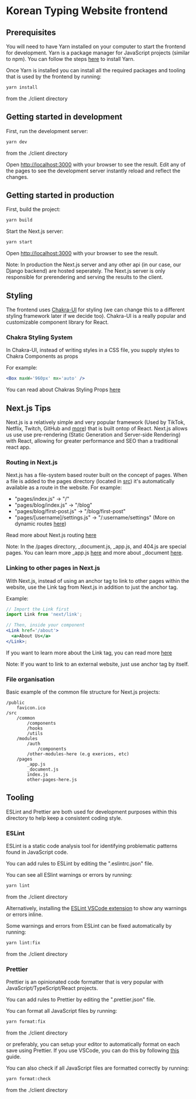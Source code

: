 # Korean Typing Website frontend

## Prerequisites

You will need to have Yarn installed on your computer to start the frontend for development. Yarn is a package manager for JavaScript projects (similar to npm). You can follow the steps [here](https://classic.yarnpkg.com/en/docs/install/) to install Yarn.

Once Yarn is installed you can install all the required packages and tooling that is used by the frontend by running:

```bash
yarn install
```

from the ./client directory

## Getting started in development

First, run the development server:

```bash
yarn dev
```

from the ./client directory

Open [http://localhost:3000](http://localhost:3000) with your browser to see the result. Edit any of the pages to see the development server instantly reload and reflect the changes.

## Getting started in production

First, build the project:

```bash
yarn build
```

Start the Next.js server:

```bash
yarn start
```

Open [http://localhost:3000](http://localhost:3000) with your browser to see the result.

Note: In production the Next.js server and any other api (in our case, our Django backend) are hosted seperately. The Next.js server is only responsible for prerendering and serving the results to the client.

## Styling

The frontend uses [Chakra-UI](https://chakra-ui.com/) for styling (we can change this to a different styling framework later if we decide too). Chakra-UI is a really popular and customizable component library for React.

### Chakra Styling System

In Chakra-UI, instead of writing styles in a CSS file, you supply styles to Chakra Components as props

For example:

```jsx
<Box maxW='960px' mx='auto' />
```

You can read about Chakras Styling Props [here](https://chakra-ui.com/docs/features/style-props)

## Next.js Tips

Next.js is a relatively simple and very popular framework (Used by TikTok, Netflix, Twitch, GitHub and [more](https://nextjs.org/showcase)) that is built ontop of React. Next.js allows us use use pre-rendering (Static Generation and Server-side Rendering) with React, allowing for greater performance and SEO than a traditional react app.

### Routing in Next.js

Next.js has a file-system based router built on the concept of pages.
When a file is added to the pages directory (located in [src](./src)) it's automatically available as a route in the website.
For example:

- "pages/index.js" → "/"
- "pages/blog/index.js" → "/blog"
- "pages/blog/first-post.js" → "/blog/first-post"
- "pages/[username]/settings.js" → "/:username/settings" (More on dynamic routes [here](https://nextjs.org/docs/routing/dynamic-routes))

Read more about Next.js routing [here](https://nextjs.org/docs/routing/introduction)

Note: In the /pages directory, \_document.js, \_app.js, and 404.js are special pages. You can learn more \_app.js [here](https://nextjs.org/docs/advanced-features/custom-app) and more about \_document [here](https://nextjs.org/docs/advanced-features/custom-document).

### Linking to other pages in Next.js

With Next.js, instead of using an anchor tag to link to other pages within the website, use the Link tag from Next.js in addition to just the anchor tag.

Example:

```jsx
// Import the Link first
import Link from 'next/link';

// Then, inside your component
<Link href='/about'>
  <a>About Us</a>
</Link>;
```

If you want to learn more about the Link tag, you can read more [here](https://nextjs.org/docs/api-reference/next/link)

Note: If you want to link to an external website, just use anchor tag by itself.

### File organisation

Basic example of the common file structure for Next.js projects:

```
/public
    favicon.ico
/src
    /common
        /components
        /hooks
        /utils
    /modules
        /auth
            /components
        /other-modules-here (e.g exerices, etc)
    /pages
        _app.js
        _document.js
        index.js
        other-pages-here.js
```

## Tooling

ESLint and Prettier are both used for development purposes within this directory to help keep a consistent coding style.

### ESLint

ESLint is a static code analysis tool for identifying problematic patterns found in JavaScript code.

You can add rules to ESLint by editing the ".eslintrc.json" file.

You can see all ESlint warnings or errors by running:

```bash
yarn lint
```

from the ./client directory

Alternatively, installing the [ESLint VSCode extension](https://marketplace.visualstudio.com/items?itemName=dbaeumer.vscode-eslint) to show any warnings or errors inline.

Some warnings and errors from ESLint can be fixed automatically by running:

```bash
yarn lint:fix
```

from the ./client directory

### Prettier

Prettier is an opinionated code formatter that is very popular with JavaScript/TypeScript/React projects.

You can add rules to Prettier by editing the ".prettier.json" file.

You can format all JavaScript files by running:

```bash
yarn format:fix

```

from the ./client directory

or preferably, you can setup your editor to automatically format on each save using Prettier. If you use VSCode, you can do this by following [this](https://www.robinwieruch.de/how-to-use-prettier-vscode) guide.

You can also check if all JavaScript files are formatted correctly by running:

```bash
yarn format:check
```

from the ./client directory
